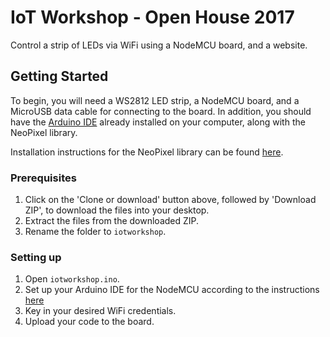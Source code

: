 # IoT Workshop - Open House 2017
Control a strip of LEDs via WiFi using a NodeMCU board, and a website.

## Getting Started
To begin, you will need a WS2812 LED strip, a NodeMCU board, and a MicroUSB data cable for connecting to the board.
In addition, you should have the [Arduino IDE](https://www.arduino.cc/en/main/software) already installed on your computer, along with the NeoPixel library. 

Installation instructions for the NeoPixel library can be found [here](https://learn.adafruit.com/adafruit-neopixel-uberguide/arduino-library-installation).

### Prerequisites
1. Click on the 'Clone or download' button above, followed by 'Download ZIP', to download the files into your desktop.
2. Extract the files from the downloaded ZIP.
3. Rename the folder to `iotworkshop`.

### Setting up
1. Open `iotworkshop.ino`.
2. Set up your Arduino IDE for the NodeMCU according to the instructions [here]()
3. Key in your desired WiFi credentials.
4. Upload your code to the board.
